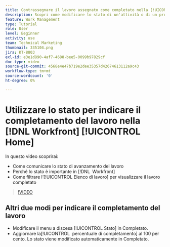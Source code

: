 ```yaml
---
title: Contrassegnare il lavoro assegnato come completato nella [!UICONTROL Home]
description: Scopri come modificare lo stato di un'attività o di un problema assegnato per indicarne il completamento tramite l’[!UICONTROL Elenco di lavoro]. Quindi filtra l’elenco per visualizzare solo il lavoro completato.
feature: Work Management
type: Tutorial
role: User
level: Beginner
activity: use
team: Technical Marketing
thumbnail: 335104.png
jira: KT-8803
exl-id: e3e1d890-4af7-4688-bee5-0099b97829cf
doc-type: video
source-git-commit: 4568e4e47b719e2dee35357d42674613112a9c43
workflow-type: tm+mt
source-wordcount: '0'
ht-degree: 0%

---
```


# Utilizzare lo stato per indicare il completamento del lavoro nella [!DNL Workfront] [!UICONTROL Home]

In questo video scoprirai:

* Come comunicare lo stato di avanzamento del lavoro
* Perché lo stato è importante in [!DNL &#x200B; Workfront]
* Come filtrare l’[!UICONTROL Elenco di lavoro] per visualizzare il lavoro completato

>[!VIDEO](https://video.tv.adobe.com/v/335104/?quality=12&learn=on&enablevpops)


## Altri due modi per indicare il completamento del lavoro

* Modificare il menu a discesa [!UICONTROL Stato] in Completato.
* Aggiornare la[!UICONTROL &#x200B; percentuale di completamento] al 100 per cento. Lo stato viene modificato automaticamente in Completato.

<!--
learn more URLs
-->
